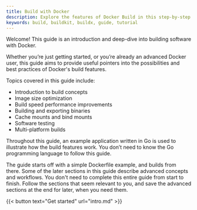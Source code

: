 ```yaml
---
title: Build with Docker
description: Explore the features of Docker Build in this step-by-step guide
keywords: build, buildkit, buildx, guide, tutorial
---
```


Welcome! This guide is an introduction and deep-dive into building software with
Docker.

Whether you’re just getting started, or you’re already an advanced Docker user,
this guide aims to provide useful pointers into the possibilities and best
practices of Docker's build features.

Topics covered in this guide include:

- Introduction to build concepts
- Image size optimization
- Build speed performance improvements
- Building and exporting binaries
- Cache mounts and bind mounts
- Software testing
- Multi-platform builds

Throughout this guide, an example application written in Go is used to
illustrate how the build features work. You don’t need to know the Go
programming language to follow this guide.

The guide starts off with a simple Dockerfile example, and builds from there.
Some of the later sections in this guide describe advanced concepts and
workflows. You don't need to complete this entire guide from start to finish.
Follow the sections that seem relevant to you, and save the advanced sections at
the end for later, when you need them.

{{< button text="Get started" url="intro.md" >}}
